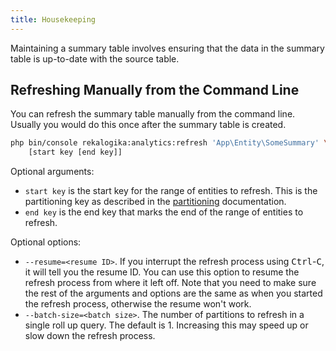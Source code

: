 ```yaml
---
title: Housekeeping
---
```


Maintaining a summary table involves ensuring that the data in the summary table
is up-to-date with the source table.

## Refreshing Manually from the Command Line

You can refresh the summary table manually from the command line. Usually you
would do this once after the summary table is created.

```bash
php bin/console rekalogika:analytics:refresh 'App\Entity\SomeSummary' \
    [start key [end key]]
```

Optional arguments:

* `start key` is the start key for the range of entities to refresh. This is the
  partitioning key as described in the
  [partitioning](summary-entity/partitioning) documentation.
* `end key` is the end key that marks the end of the range of entities to
  refresh.

Optional options:

* `--resume=<resume ID>`. If you interrupt the refresh process using
  <kbd>Ctrl</kbd>-<kbd>C</kbd>, it will tell you the resume ID. You can use this
  option to resume the refresh process from where it left off. Note that you
  need to make sure the rest of the arguments and options are the same as when
  you started the refresh process, otherwise the resume won't work.
* `--batch-size=<batch size>`. The number of partitions to refresh in a single
  roll up query. The default is 1. Increasing this may speed up or slow down the
  refresh process.